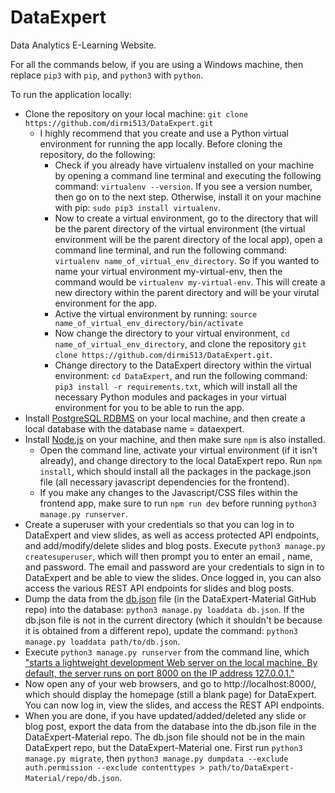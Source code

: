 # DataExpert
Data Analytics E-Learning Website.

For all the commands below, if you are using a Windows machine, then replace `pip3` with `pip`, and `python3` with
 `python`.

To run the application locally:
* Clone the repository on your local machine: `git clone https://github.com/dirmi513/DataExpert.git` 
    * I highly recommend that you create and use a Python virtual environment for running the app locally. Before
     cloning the repository, do the following:
        * Check if you already have virtualenv installed on your machine by opening a command line terminal and
        executing the following command: `virtualenv --version`.  If you see a version number, then go on to the next
         step. Otherwise, install it on your machine with pip: `sudo pip3 install virtualenv`.
        * Now to create a virtual environment, go to the directory that will be the parent directory of the virtual
        environment (the virtual environment will be the parent directory of the local app), open a command line
        terminal, and run the following command: `virtualenv name_of_virtual_env_directory`. So if you wanted to name
         your virtual environment my-virtual-env, then the command would be `virtualenv my-virtual-env`. This will
         create a new directory within the parent directory and will be your virutal environment for the app.
        * Active the virtual environment by running: `source name_of_virtual_env_directory/bin/activate`
        * Now change the directory to your virtual environment, `cd name_of_virtual_env_directory`, and clone the
         repository `git clone https://github.com/dirmi513/DataExpert.git`.
        * Change directory to the DataExpert directory within the virtual environment: `cd DataExpert`, and run the
         following command: `pip3 install -r requirements.txt`, which will install all the necessary Python modules
          and packages in your virtual environment for you to be able to run the app. 
* Install [PostgreSQL RDBMS](https://www.postgresql.org/download/) on your local machine, and then create a local
 database with the database name = dataexpert.
* Install [Node.js](https://nodejs.org/en/download/) on your machine, and then make sure `npm` is also installed.
  * Open the command line, activate your virtual environment (if it isn't already), and change directory to the local
   DataExpert repo. Run `npm install`, which should install all the packages in the package.json file (all necessary
    javascript dependencies for the frontend).
  * If you make any changes to the Javascript/CSS files within the frontend app, make sure to run `npm run dev` before running `python3 manage.py runserver`.
* Create a superuser with your credentials so that you can log in to DataExpert and view slides, as well as access
 protected API endpoints, and add/modify/delete
 slides and blog posts. Execute `python3 manage.py createsuperuser`, which will then prompt you to enter an email
 , name, and password.  The email and password are your credentials to sign in to DataExpert and be able to view the
  slides.  Once logged in, you can also access the various REST API endpoints for slides and blog posts.
* Dump the data from the [db.json](https://github.com/dirmi513/DataExpert-Material/blob/master/db.json) file (in the
 DataExpert-Material GitHub repo) into the database: `python3 manage.py loaddata db.json`.  If the db.json file is
  not in the current directory (which it shouldn't be because it is obtained from a different repo), update the
   command: `python3 manage.py loaddata path/to/db.json`.
* Execute `python3 manage.py runserver` from the command line, which ["starts a lightweight development Web
 server
 on the local machine. By default, the server runs on port 8000 on the IP address 127.0.0.1."](https://docs.djangoproject.com/en/3.0/ref/django-admin/#runserver)
* Now open any of your web browsers, and go to http://localhost:8000/, which should display the homepage (still a
 blank page) for DataExpert.  You can now log in, view the slides, and access the REST API endpoints. 
* When you are done, if you have updated/added/deleted any slide or blog post, export the data from the database into
 the db.json file in the DataExpert-Material repo.  The db.json file should not be in the main DataExpert repo, but
  the DataExpert-Material one.  First run `python3 manage.py migrate`, then `python3 manage.py dumpdata --exclude
   auth.permission --exclude contenttypes > path/to/DataExpert-Material/repo/db.json`.

